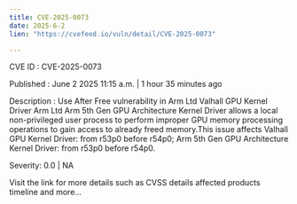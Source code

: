 ```yaml
---
title: CVE-2025-0073
date: 2025-6-2
lien: "https://cvefeed.io/vuln/detail/CVE-2025-0073"

---
```


CVE ID : CVE-2025-0073

Published :  June 2
2025
11:15 a.m. | 1 hour
35 minutes ago

Description : Use After Free vulnerability in Arm Ltd Valhall GPU Kernel Driver
Arm Ltd Arm 5th Gen GPU Architecture Kernel Driver allows a local non-privileged user process to perform improper GPU memory processing operations to gain access to already freed memory.This issue affects Valhall GPU Kernel Driver: from r53p0 before r54p0; Arm 5th Gen GPU Architecture Kernel Driver: from r53p0 before r54p0.

Severity: 0.0 | NA

Visit the link for more details
such as CVSS details
affected products
timeline
and more...
